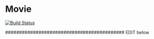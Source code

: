 # Movie

[![Build Status](https://cloud.drone.io/api/badges/peeramethaw/Movie/status.svg)](https://cloud.drone.io/peeramethaw/Movie)

###########################################
EDIT below
